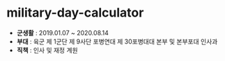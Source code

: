 # military-day-calculator

* **군생활** : 2019.01.07 ~ 2020.08.14
* **부대** : 육군 제 1군단 제 9사단 포병연대 제 30포병대대 본부 및 본부포대 인사과
* **직책** : 인사 및 재정 계원
